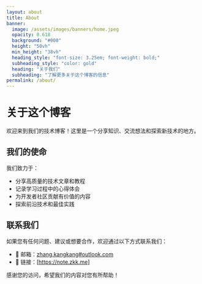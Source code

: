 ```yaml
---
layout: about
title: About
banner:
  image: /assets/images/banners/home.jpeg
  opacity: 0.618
  background: "#000"
  height: "50vh"
  min_height: "38vh"
  heading_style: "font-size: 3.25em; font-weight: bold;"
  subheading_style: "color: gold"
  heading: "关于我们"
  subheading: "了解更多关于这个博客的信息"
permalink: /about/
---
```


# 关于这个博客

欢迎来到我们的技术博客！这里是一个分享知识、交流想法和探索新技术的地方。

## 我们的使命

我们致力于：
- 分享高质量的技术文章和教程
- 记录学习过程中的心得体会  
- 为开发者社区贡献有价值的内容
- 探索前沿技术和最佳实践

## 联系我们

如果您有任何问题、建议或想要合作，欢迎通过以下方式联系我们：

- 📧 邮箱：[zhang.kangkang#outlook.com](mailto:zhang.kangkang@outlook.com)
- 🐙 链接：[https://note.zkk.me]

感谢您的访问，希望我们的内容对您有所帮助！
